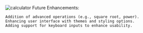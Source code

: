 ![calculator](https://github.com/allentsunny/calculator.GUI/assets/171124355/b807467b-0e89-457c-a997-03e686115342)
Future Enhancements:

    Addition of advanced operations (e.g., square root, power).
    Enhancing user interface with themes and styling options.
    Adding support for keyboard inputs to enhance usability.
